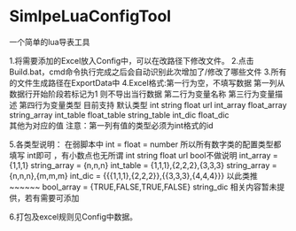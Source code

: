 # SimlpeLuaConfigTool
一个简单的lua导表工具

1.将需要添加的Excel放入Config中，可以在改路径下修改文件。
2.点击Build.bat，cmd命令执行完成之后会自动识别此次增加了/修改了哪些文件
3.所有的文件生成路径在ExportData中
4.Excel格式:第一行为空，不填写数据  第一列从数据行开始阶段若标记为1  则不导出当行数据
  	 第二行为变量名称
	 第三行为变量描述
	 第四行为变量类型 目前支持 默认类型 int string float url int_array float_array string_array   int_table  float_table  string_table  int_dic   float_dic   
	 其他为对应的值
	 注意：第一列有值的类型必须为int格式的id

5.各类型说明： 在弱脚本中 int = float = number    所以所有数字类的配置类型都填写  int即可  ，有小数点也无所谓
	      int string float url  bool不做说明
	      int_array = {1,1,1}           string_array = {n,n,n}
 	      int_table = {1,1,1},{2,2,2},{3,3,3}   string_array = {n,n,n},{m,m,m}
  	      int_dic = {{{1,1,1},{2,2,2}},{{3,3,3},{4,4,4}}}  以此类推 ~~~~~~
	      bool_array = {TRUE,FALSE,TRUE,FALSE}
	      string_dic 相关内容暂未提供，若有需要可添加 

6.打包及excel规则见Config中数据。